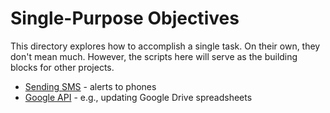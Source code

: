 # Single-Purpose Objectives

This directory explores how to accomplish a single task. On their own, they don't mean much. However, the scripts here will serve as the building blocks for other projects.

* [Sending SMS](https://github.com/herereadthis/lutra/tree/master/objectives/sms) - alerts to phones
* [Google API](https://github.com/herereadthis/lutra/tree/master/objectives/google) - e.g., updating Google Drive spreadsheets